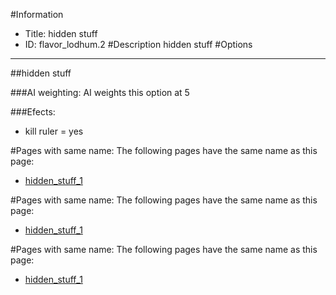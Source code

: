 #Information
 - Title: hidden stuff
 - ID: flavor_lodhum.2
#Description
hidden stuff
#Options

___
##hidden stuff

###AI weighting:
AI weights this option at 5


###Efects:<ul><li>kill ruler = yes</li></ul>


#Pages with same name:
The following pages have the same name as this page:
 - [hidden_stuff_1](hidden_stuff_1.md)


#Pages with same name:
The following pages have the same name as this page:
 - [hidden_stuff_1](hidden_stuff_1.md)


#Pages with same name:
The following pages have the same name as this page:
 - [hidden_stuff_1](hidden_stuff_1.md)
